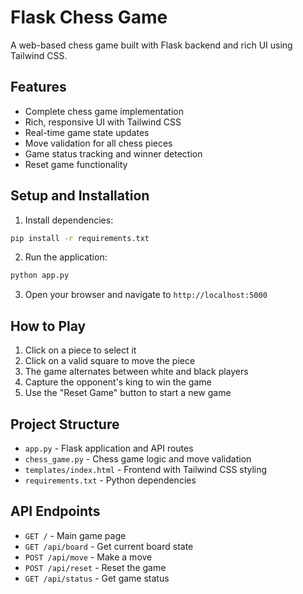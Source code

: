 # Flask Chess Game

A web-based chess game built with Flask backend and rich UI using Tailwind CSS.

## Features

- Complete chess game implementation
- Rich, responsive UI with Tailwind CSS
- Real-time game state updates
- Move validation for all chess pieces
- Game status tracking and winner detection
- Reset game functionality

## Setup and Installation

1. Install dependencies:
```bash
pip install -r requirements.txt
```

2. Run the application:
```bash
python app.py
```

3. Open your browser and navigate to `http://localhost:5000`

## How to Play

1. Click on a piece to select it
2. Click on a valid square to move the piece
3. The game alternates between white and black players
4. Capture the opponent's king to win the game
5. Use the "Reset Game" button to start a new game

## Project Structure

- `app.py` - Flask application and API routes
- `chess_game.py` - Chess game logic and move validation
- `templates/index.html` - Frontend with Tailwind CSS styling
- `requirements.txt` - Python dependencies

## API Endpoints

- `GET /` - Main game page
- `GET /api/board` - Get current board state
- `POST /api/move` - Make a move
- `POST /api/reset` - Reset the game
- `GET /api/status` - Get game status